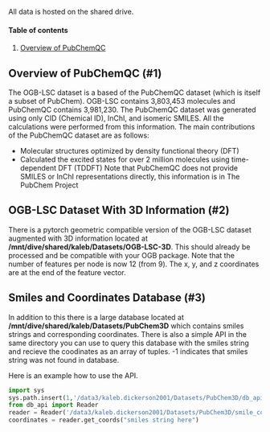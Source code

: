 All data is hosted on the shared drive.

#### Table of contents
1. [Overview of PubChemQC](#1)

## Overview of PubChemQC (#1)
The OGB-LSC dataset is a based of the PubChemQC dataset (which is itself a subset of PubChem). OGB-LSC contains 3,803,453 molecules and PubChemQC contains 3,981,230. The PubChemQC dataset was generated using only CID (Chemical ID), InChI, and isomeric SMILES. All the calculations were performed from this information.
The main contributions of the PubChemQC dataset are as follows:
* Molecular structures optimized by density functional theory (DFT)
* Calculated the excited states for over 2 million molecules using time-dependent DFT (TDDFT)
Note that PubChemQC does not provide SMILES or InChI representations directly, this information is in The PubChem Project

## OGB-LSC Dataset With 3D Information (#2)

There is a pytorch geometric compatible version of the OGB-LSC dataset augmented with 3D information located at **/mnt/dive/shared/kaleb/Datasets/OGB-LSC-3D**. This should already be processed and be compatible with your OGB package. Note that the number of features per node is now 12 (from 9). The x, y, and z coordinates are at the end of the feature vector.

## Smiles and Coordinates Database (#3)

In addition to this there is a large database located at **/mnt/dive/shared/kaleb/Datasets/PubChem3D** which contains smiles strings and corresponding coordinates. There is also a simple API in the same directory you can use to query this database with the smiles string and recieve the coodinates as an array of tuples. -1 indicates that smiles string was not found in database.

Here is an example how to use the API. 
```py
import sys
sys.path.insert(1,'/data3/kaleb.dickerson2001/Datasets/PubChem3D/db_api.py')
from db_api import Reader
reader = Reader('/data3/kaleb.dickerson2001/Datasets/PubChem3D/smile_coord.db')
coordinates = reader.get_coords("smiles string here")
```

